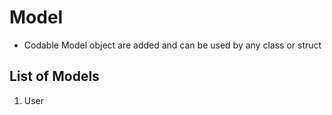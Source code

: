 #  Model

- Codable Model object are added and can be used by any class or struct 

## List of Models 
1. User  


